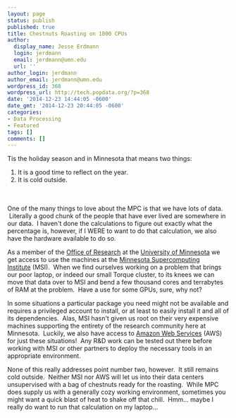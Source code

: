```yaml
---
layout: page
status: publish
published: true
title: Chestnuts Roasting on 1000 CPUs
author:
  display_name: Jesse Erdmann
  login: jerdmann
  email: jerdmann@umn.edu
  url: ''
author_login: jerdmann
author_email: jerdmann@umn.edu
wordpress_id: 368
wordpress_url: http://tech.popdata.org/?p=368
date: '2014-12-23 14:44:05 -0600'
date_gmt: '2014-12-23 20:44:05 -0600'
categories:
- Data Processing
- Featured
tags: []
comments: []
---
```

<p>Tis the holiday season and in Minnesota that means two things:</p>
<ol>
<li>It is a good time to reflect on the year.</li>
<li>It is cold outside.</li><br />
</ol><br />
One of the many things to love about the MPC is that we have lots of data. &nbsp;Literally a good chunk of the people that have ever lived are somewhere in our data. &nbsp;I haven't done the calculations to figure out exactly what the percentage is, however, if I WERE to want to do that calculation, we also have the hardware available to do so.</p>
<p>As a member of the <a href="http://www.research.umn.edu/">Office of Research</a> at the <a href="http://umn.edu">University of Minnesota</a> we get access to use the machines at the <a href="http://msi.umn.edu">Minnesota Supercomputing Institute</a>&nbsp;(MSI). &nbsp;When we find ourselves working on a problem that brings our poor laptop, or indeed our small Torque cluster, to its knees we can move that data over to MSI and bend a few thousand cores and terrabytes of RAM at the problem. &nbsp;Have a use for some GPUs, sure, why not?</p>
<p>In some situations a particular package you need might not be available and requires a privileged account to install, or at least to easily install it and all of its dependencies. &nbsp;Alas, MSI hasn't given us root on their very expensive machines supporting the entirety of the research community here at Minnesota. &nbsp;Luckily, we also have access to <a href="http://aws.amazon.com/">Amazon Web Services</a>&nbsp;(AWS) for just these situations! &nbsp;Any R&amp;D work can be tested out there before working with MSI or other partners to deploy the necessary tools in an appropriate environment.</p>
<p>None of this really addresses point number two, however. &nbsp;It still remains cold outside. &nbsp;Neither MSI nor AWS will let us into their data centers unsupervised with a bag of chestnuts ready for the roasting. &nbsp;While MPC does supply us with a generally cozy working environment, sometimes you might want a quick blast of heat to shake off that chill. &nbsp;Hmm... maybe I really do want to run that calculation on my laptop...</p>
